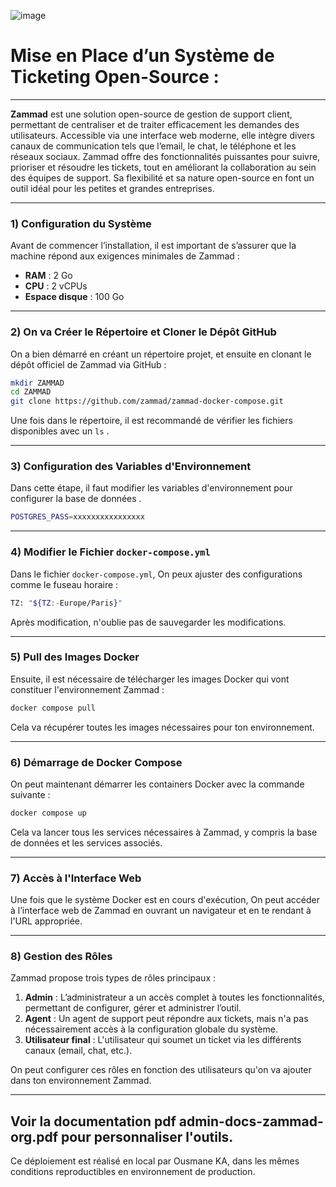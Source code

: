 
![image](https://github.com/user-attachments/assets/fde0d0a5-b100-4bd6-92fc-12f21ab5ab0e)


# Mise en Place d’un Système de Ticketing Open-Source :

---

**Zammad** est une solution open-source de gestion de support client, permettant de centraliser et de traiter efficacement les demandes des utilisateurs. Accessible via une interface web moderne, elle intègre divers canaux de communication tels que l’email, le chat, le téléphone et les réseaux sociaux. Zammad offre des fonctionnalités puissantes pour suivre, prioriser et résoudre les tickets, tout en améliorant la collaboration au sein des équipes de support. Sa flexibilité et sa nature open-source en font un outil idéal pour les petites et grandes entreprises.

---

### **1) Configuration du Système**

Avant de commencer l’installation, il est important de s’assurer que la machine répond aux exigences minimales de Zammad :
- **RAM** : 2 Go
- **CPU** : 2 vCPUs
- **Espace disque** : 100 Go

---

### **2) On va Créer le Répertoire et Cloner le Dépôt GitHub**

On a bien démarré en créant un répertoire  projet, et ensuite en clonant le dépôt officiel de Zammad via GitHub :

```bash
mkdir ZAMMAD
cd ZAMMAD
git clone https://github.com/zammad/zammad-docker-compose.git
```

Une fois dans le répertoire, il est recommandé de vérifier les fichiers disponibles avec un `ls` .

---

### **3) Configuration des Variables d'Environnement**

Dans cette étape, il faut modifier les variables d'environnement pour configurer la base de données .


```bash
POSTGRES_PASS=xxxxxxxxxxxxxxxx
```

---

### **4) Modifier le Fichier `docker-compose.yml`**

Dans le fichier `docker-compose.yml`, On peux ajuster des configurations comme le fuseau horaire :

```bash
TZ: "${TZ:-Europe/Paris}"
```


Après modification, n'oublie pas de sauvegarder les modifications.

---

### **5) Pull des Images Docker**

Ensuite, il est nécessaire de télécharger les images Docker qui vont constituer l'environnement Zammad :

```bash
docker compose pull
```

Cela va récupérer toutes les images nécessaires pour ton environnement.

---

### **6) Démarrage de Docker Compose**

On peut maintenant démarrer les containers Docker avec la commande suivante :

```bash
docker compose up
```

Cela va lancer tous les services nécessaires à Zammad, y compris la base de données et les services associés.

---

### **7) Accès à l'Interface Web**

Une fois que le système Docker est en cours d'exécution, On peut accéder à l’interface web de Zammad en ouvrant un navigateur et en te rendant à l'URL appropriée.

---

### **8) Gestion des Rôles**

Zammad propose trois types de rôles principaux :

1. **Admin** : L’administrateur a un accès complet à toutes les fonctionnalités, permettant de configurer, gérer et administrer l’outil.
2. **Agent** : Un agent de support peut répondre aux tickets, mais n'a pas nécessairement accès à la configuration globale du système.
3. **Utilisateur final** : L'utilisateur qui soumet un ticket via les différents canaux (email, chat, etc.).

On peut configurer ces rôles en fonction des utilisateurs qu'on va ajouter dans ton environnement Zammad.

---
Voir la documentation pdf admin-docs-zammad-org.pdf pour personnaliser l'outils.
---

Ce déploiement est réalisé en local par Ousmane KA, dans les mêmes conditions reproductibles en environnement de production.
